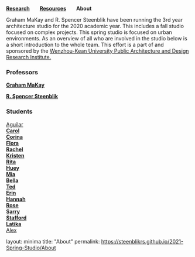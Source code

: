 **[Research](https://steenblikrs.github.io/2021-Spring-Studio/Research)** &nbsp; &nbsp; &nbsp;        **[Resources](https://steenblikrs.github.io/2021-Spring-Studio/Resources)**  &nbsp; &nbsp; &nbsp;    **About**

Graham MaKay and R. Spencer Steenblik have been running the 3rd year architecture studio for the 2020 academic year. This includes a fall studio focused on complex projects. This spring studio is focused on urban environments. As an overview of all who are involved in the studio below is a short introduction to the whole team. This effort is a part of and sponsored by the [Wenzhou-Kean University Public Architecture and Design Research Institute.](https://steenblikrs.github.io/2021-Spring-Studio/PADRI/index)

### Professors

**[Graham MaKay](https://misfitsarchitecture.com/)**

**[R. Spencer Steenblik](https://steenblikrs.github.io/2021-Spring-Studio/Steenblik)**

### Students

[Aguilar](https://steenblikrs.github.io/2021-Spring-Studio/students/Aguilar/index)
<br/>
**[Carol](https://steenblikrs.github.io/2021-Spring-Studio/students/Carol/index)
<br/>
[Corina](https://steenblikrs.github.io/2021-Spring-Studio/students/Corina/index)
<br/>
[Flora](https://steenblikrs.github.io/2021-Spring-Studio/students/Flora/index)
<br/>
[Rachel](https://steenblikrs.github.io/2021-Spring-Studio/students/Rachel/index)
<br/>
[Kristen](https://steenblikrs.github.io/2021-Spring-Studio/students/Kristen/index)
<br/>
[Rita]()
<br/>
[Huey](https://steenblikrs.github.io/2021-Spring-Studio/students/Huey/index)
<br/>
[Mia](https://steenblikrs.github.io/2021-Spring-Studio/students/Mia/index)
<br/>
[Bella](https://steenblikrs.github.io/2021-Spring-Studio/students/Bella/index)
<br/>
[Ted](https://steenblikrs.github.io/2021-Spring-Studio/students/Ted/index)
<br/>
[Erin]()
<br/>
[Hannah](https://steenblikrs.github.io/2021-Spring-Studio/students/Hannah/index)
<br/>
[Rose](https://steenblikrs.github.io/2021-Spring-Studio/students/Rose/index)**
<br/>
[**Sarry**](https://steenblikrs.github.io/2021-Spring-Studio/students/Sarry/index)
<br/>
[**Stafford**](https://steenblikrs.github.io/2021-Spring-Studio/students/Stafford/Index)
<br/>
[**Latika**](https://steenblikrs.github.io/2021-Spring-Studio/students/Latika/index)
<br/>
[Alex](https://steenblikrs.github.io/2021-Spring-Studio/students/Alex/index)
<br/>

layout: minima
title: "About"
permalink: https://steenblikrs.github.io/2021-Spring-Studio/About

